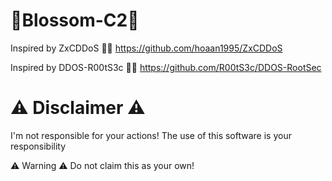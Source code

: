 # 🌸Blossom-C2🌸

Inspired by ZxCDDoS 🤝💖
https://github.com/hoaan1995/ZxCDDoS

Inspired by DDOS-R00tS3c 🤝💖
https://github.com/R00tS3c/DDOS-RootSec

# ⚠️ Disclaimer ⚠️

I'm not responsible for your actions!
The use of this software is your responsibility

⚠️ Warning ⚠️
Do not claim this as your own!